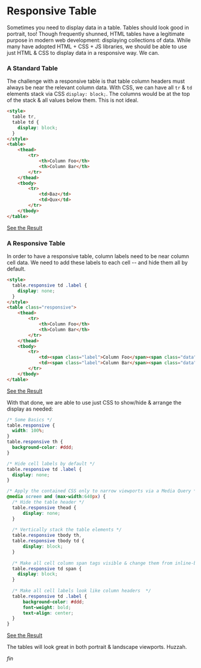 # Responsive Table
Sometimes you need to display data in a table. Tables should look good in portrait, too!
Though frequently shunned, HTML tables have a legitimate purpose in modern web development: displaying collections of data.
While many have adopted HTML + CSS + JS libraries, we should be able to use just HTML & CSS to display data in a responsive way.
We can.

### A Standard Table
The challenge with a responsive table is that table column headers must always be near the relevant
column data. With CSS, we can have all `tr` & `td` elements stack via CSS `display: block;`. The columns would
be at the top of the stack & all values below them. This is not ideal.

```html
<style>
  table tr,
  table td {
    display: block;
  }
</style>
<table>
    <thead>
        <tr>
            <th>Column Foo</th>
            <th>Column Bar</th>
        </tr>
    </thead>
    <tbody>
        <tr>
            <td>Baz</td>
            <td>Qux</td>
        </tr>
    </tbody>
</table>
```
<a href="https://yesnoio.github.io/responsive-table/fail.html">See the Result</a>

### A Responsive Table
In order to have a responsive table, column labels need to be near column cell data. We need to add these
labels to each cell -- and hide them all by default.

```html
<style>
  table.responsive td .label {
    display: none;
  }
</style>
<table class="responsive">
    <thead>
        <tr>
            <th>Column Foo</th>
            <th>Column Bar</th>
        </tr>
    </thead>
    <tbody>
        <tr>
            <td><span class="label">Column Foo</span><span class="data">Baz</span></td>
            <td><span class="label">Column Bar</span><span class="data">Qux</span></td>
        </tr>
    </tbody>
</table>
```
<a href="https://yesnoio.github.io/responsive-table/cell-labels-added.html">See the Result</a>

With that done, we are able to use just CSS to show/hide & arrange the display as needed:
```css
/* Some Basics */
table.responsive {
  width: 100%;
}
table.responsive th {
  background-color: #ddd;
}

/* Hide cell labels by default */
table.responsive td .label {
  display: none;
}

/* Apply the contained CSS only to narrow viewports via a Media Query */
@media screen and (max-width:640px) {
  /* Hide the table header */
  table.responsive thead {
      display: none;
  }
  
  /* Vertically stack the table elements */
  table.responsive tbody th,
  table.responsive tbody td {
      display: block;
  }
  
  /* Make all cell column span tags visible & change them from inline-block to block */
  table.responsive td span {
    display: block;
  }
  
  /* Make all cell labels look like column headers  */
  table.responsive td .label {
      background-color: #ddd;
      font-weight: bold;
      text-align: center;
  }
}
```
<a href="https://yesnoio.github.io/responsive-table/success.html">See the Result</a>

The tables will look great in both portrait & landscape viewports. Huzzah.

*fin*
